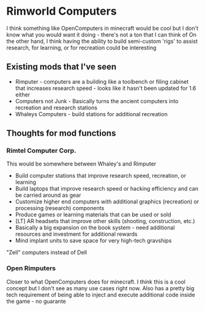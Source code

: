 # Rimworld Computers

I think something like OpenComputers in minecraft would be cool but I don't know what you would want it doing - there's not a ton that I can think of
On the other hand, I think having the ability to build semi-custom 'rigs' to assist research, for learning, or for recreation could be interesting
## Existing mods that I've seen
- Rimputer - computers are a building like a toolbench or filing cabinet that increases research speed - looks like it hasn't been updated for 1.6 either
- Computers not Junk - Basically turns the ancient computers into recreation and research stations
- Whaleys Computers - build stations for additional recreation

## Thoughts for mod functions

### Rimtel Computer Corp.
This would be somewhere between Whaley's and Rimputer 
- Build computer stations that improve research speed, recreation, or learning
- Build laptops that improve research speed or hacking efficiency and can be carried around as gear
- Customize higher end computers with additional graphics (recreation) or processing (research) components
- Produce games or learning materials that can be used or sold
- [LT] AR headsets that improve other skills (shooting, construction, etc.)
- Basically a big expansion on the book system - need additional resources and investment for additional rewards
- Mind implant units to save space for very high-tech gravships

"Zell" computers instead of Dell

### Open Rimputers
Closer to what OpenComputers does for minecraft. I think this is a cool concept but I don't see as many use cases right now.
Also has a pretty big tech requirement of being able to inject and execute additional code inside the game - no guarante




